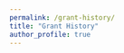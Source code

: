 ```yaml
---
permalink: /grant-history/
title: "Grant History"
author_profile: true
---
```


<div id="vis"></div>
<script>
    const spec = {
        "width": 720,
        "height": 512,
        "$schema": "https://vega.github.io/schema/vega-lite/v6.json",
        "description": "Grant history",
        "data": {
            "values": [
                {"date": "2022-04-01", "type": "Indirect fee", "value": 360},
                {"date": "2023-04-01", "type": "Indirect fee", "value": 990},
                {"date": "2024-04-01", "type": "Indirect fee", "value": 1350},
                {"date": "2025-04-01", "type": "Indirect fee", "value": 720},
                {"date": "2026-04-01", "type": "Indirect fee", "value": 450},
                {"date": "2016-04-01", "type": "JSPS DC1 Fellowship", "value": 1000},
                {"date": "2017-04-01", "type": "JSPS DC1 Fellowship", "value": 900},
                {"date": "2018-04-01", "type": "JSPS DC1 Fellowship", "value": 900},
                {"date": "2019-04-01", "type": "", "value": 0},
                {"date": "2020-04-01", "type": "", "value": 0},
                {"date": "2021-04-01", "type": "", "value": 0},
                {"date": "2022-04-01", "type": "JSPS PD Fellowship", "value": 1200},
                {"date": "2023-04-01", "type": "JSPS PD Fellowship", "value": 1100},
                {"date": "2024-04-01", "type": "JSPS PD Fellowship", "value": 1100},
                {"date": "2022-08-03", "type": "DGD Fellowship", "value": 200},
                {"date": "2022-12-16", "type": "Yazaki Travel Grant", "value": 321},
                {"date": "2023-04-01", "type": "JSPS ECS", "value": 2200},
                {"date": "2024-04-01", "type": "JSPS ECS", "value": 400},
                {"date": "2025-04-01", "type": "JSPS ECS", "value": 900},
                {"date": "2023-04-01", "type": "RIKEN SPDR Grant", "value": 1410.916},
                {"date": "2024-04-01", "type": "RIKEN SPDR Grant", "value": 1000},
                {"date": "2025-04-01", "type": "RIKEN SPDR Grant", "value": 1569.7},
                {"date": "2024-04-01", "type": "RIKEN Organoid Project", "value": 2000},
                {"date": "2024-04-01", "type": "JST ACT-X", "value": 3000},
                {"date": "2025-04-01", "type": "JST ACT-X", "value": 1500},
                {"date": "2026-04-01", "type": "JST ACT-X", "value": 1500},
                {"date": "2025-03-26", "type": "KatoKinen Travel Grant", "value": 300}
            ]
        },
        "mark": "bar",
        "encoding": {
          "x": {
            "timeUnit": "year",
            "field": "date",
            "type": "ordinal",
            "title": "Year"
          },
          "y": {
            "field": "value",
            "type": "quantitative",
            "title": "Grant (thousand yen)",
            "axis": {"titlePadding": 10}
          },
          "color": {
            "field": "type",
            "type": "nominal",
            "scale": {
              "domain": ["Indirect fee",
                         "JSPS DC1 Fellowship", "JSPS PD Fellowship",
                         "DGD Fellowship", "Yazaki Travel Grant",
                         "JSPS ECS", "RIKEN SPDR Grant",
                         "RIKEN Organoid Project",
                         "JST ACT-X",
                         "KatoKinen Travel Grant"],
              "range": ["black",
                        "#e7ba52", "mediumaquamarine",
                        "gray", "silver",
                        "olive", "turquoise",
                        "khaki",
                        "tomato",
                        "lavender"]
            },
            "title": "Grant name",
            "legend": {"orient": "bottom",
                       "columns": 4},
          }
        }
    };
    vegaEmbed('#vis', spec);
</script>
